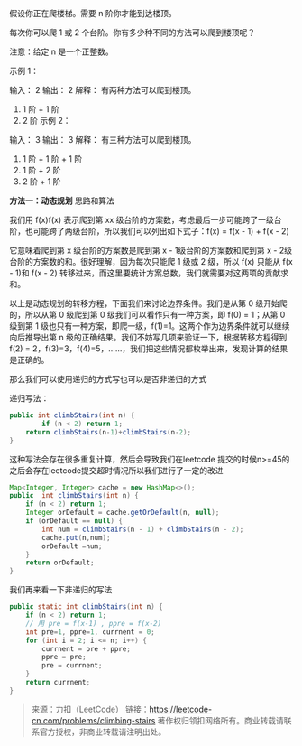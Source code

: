 假设你正在爬楼梯。需要 n 阶你才能到达楼顶。

每次你可以爬 1 或 2 个台阶。你有多少种不同的方法可以爬到楼顶呢？

注意：给定 n 是一个正整数。

示例 1：

输入： 2
输出： 2
解释： 有两种方法可以爬到楼顶。
1.  1 阶 + 1 阶
2.  2 阶
示例 2：

输入： 3
输出： 3
解释： 有三种方法可以爬到楼顶。
1.  1 阶 + 1 阶 + 1 阶
2.  1 阶 + 2 阶
3.  2 阶 + 1 阶

**方法一：动态规划**
思路和算法

我们用 f(x)f(x) 表示爬到第 xx 级台阶的方案数，考虑最后一步可能跨了一级台阶，也可能跨了两级台阶，所以我们可以列出如下式子：f(x) = f(x - 1) + f(x - 2)

它意味着爬到第 x 级台阶的方案数是爬到第 x - 1级台阶的方案数和爬到第 x - 2级台阶的方案数的和。很好理解，因为每次只能爬 1 级或 2 级，所以 f(x) 只能从 f(x - 1)和 f(x - 2) 转移过来，而这里要统计方案总数，我们就需要对这两项的贡献求和。

以上是动态规划的转移方程，下面我们来讨论边界条件。我们是从第 0 级开始爬的，所以从第 0 级爬到第 0 级我们可以看作只有一种方案，即 f(0) = 1；从第 0 级到第 1 级也只有一种方案，即爬一级，f(1)=1。这两个作为边界条件就可以继续向后推导出第 n 级的正确结果。我们不妨写几项来验证一下，根据转移方程得到 f(2) = 2，f(3)=3，f(4)=5，……，我们把这些情况都枚举出来，发现计算的结果是正确的。

那么我们可以使用递归的方式写也可以是否非递归的方式

递归写法：

```java
public int climbStairs(int n) {
		if (n < 2) return 1;
    return climbStairs(n-1)+climbStairs(n-2);
}
```

这种写法会存在很多重复计算，然后会导致我们在leetcode 提交的时候n>=45的之后会存在leetcode提交超时情况所以我们进行了一定的改进

```java
Map<Integer, Integer> cache = new HashMap<>();
public  int climbStairs(int n) {
    if (n < 2) return 1;
    Integer orDefault = cache.getOrDefault(n, null);
    if (orDefault == null) {
        int num = climbStairs(n - 1) + climbStairs(n - 2);
        cache.put(n,num);
        orDefault =num;
    }
    return orDefault;
}
```

我们再来看一下非递归的写法

```java
public static int climbStairs(int n) {
    if (n < 2) return 1;
    // 用 pre = f(x-1) , ppre = f(x-2)
    int pre=1, ppre=1, currnent = 0;
    for (int i = 2; i <= n; i++) {	
        currnent = pre + ppre;
        ppre = pre;
        pre = currnent;
    }
    return currnent;
}
```

> 来源：力扣（LeetCode）
> 链接：https://leetcode-cn.com/problems/climbing-stairs
> 著作权归领扣网络所有。商业转载请联系官方授权，非商业转载请注明出处。